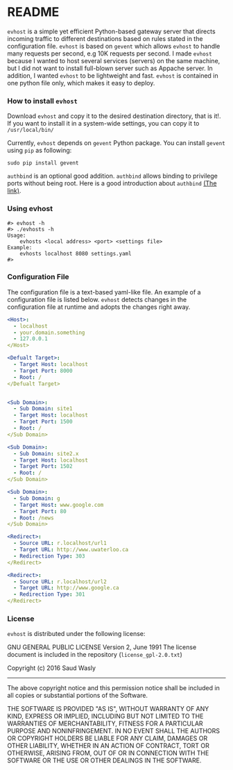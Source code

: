 # README #
`evhost` is a simple yet efficient Python-based gateway server that directs incoming traffic to different destinations based on rules stated in the configuration file. `evhost` is based on `gevent` which allows `evhost` to handle many requests per second, e.g 10K requests per second. I made `evhost` because I wanted to host several services (servers) on the same machine, but I did not want to install full-blown server such as Appache server. In addition, I wanted `evhost` to be lightweight and fast. `evhost` is contained in one python file only, which makes it easy to deploy.

### How to install `evhost` ###
Download `evhost` and copy it to the desired destination directory, that is it!. 
If you want to install it in a system-wide settings, you can copy it to `/usr/local/bin/`

Currently, `evhost` depends on `gevent` Python package. You can install `gevent` using `pip` as following:
```
sudo pip install gevent
```

`authbind` is an optional good addition. `authbind` allows binding to privilege ports without being root. Here is a good introduction about `authbind` [(The link)](https://mutelight.org/authbind).
### Using evhost ###
```
#> evhost -h
#> ./evhosts -h
Usage:
    evhosts <local address> <port> <settings file>
Example:
    evhosts localhost 8080 settings.yaml
#> 

```

### Configuration File ###
The configuration file is a text-based yaml-like file. An example of a configuration file is listed below. `evhost` detects changes in the configuration file at runtime and adopts the changes right away.

```yaml
<Host>:
  - localhost
  - your.domain.something
  - 127.0.0.1
</Host>

<Defualt Target>:
  - Target Host: localhost
  - Target Port: 8000
  - Root: /
</Defualt Target>


<Sub Domain>:
  - Sub Domain: site1
  - Target Host: localhost
  - Target Port: 1500
  - Root: /
</Sub Domain>

<Sub Domain>:
  - Sub Domain: site2.x
  - Target Host: localhost
  - Target Port: 1502
  - Root: /
</Sub Domain>

<Sub Domain>:
  - Sub Domain: g
  - Target Host: www.google.com
  - Target Port: 80
  - Root: /news
</Sub Domain>

<Redirect>:
  - Source URL: r.localhost/url1
  - Target URL: http://www.uwaterloo.ca
  - Redirection Type: 303
</Redirect>

<Redirect>:
  - Source URL: r.localhost/url2
  - Target URL: http://www.google.ca
  - Redirection Type: 301
</Redirect>
```



### License ###
`evhost` is distributed under the following license:

GNU GENERAL PUBLIC LICENSE Version 2, June 1991
The license document is included in the repository (`license_gpl-2.0.txt`)

Copyright (c) 2016 Saud Wasly

-----

The above copyright notice and this permission notice shall be included in all copies or substantial portions of the Software.

THE SOFTWARE IS PROVIDED "AS IS", WITHOUT WARRANTY OF ANY KIND, EXPRESS OR IMPLIED, INCLUDING BUT NOT LIMITED TO THE WARRANTIES OF MERCHANTABILITY, FITNESS FOR A PARTICULAR PURPOSE AND NONINFRINGEMENT. IN NO EVENT SHALL THE AUTHORS OR COPYRIGHT HOLDERS BE LIABLE FOR ANY CLAIM, DAMAGES OR OTHER LIABILITY, WHETHER IN AN ACTION OF CONTRACT, TORT OR OTHERWISE, ARISING FROM, OUT OF OR IN CONNECTION WITH THE SOFTWARE OR THE USE OR OTHER DEALINGS IN THE SOFTWARE.